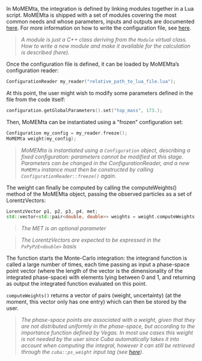 In MoMEMta, the integration is defined by linking modules together in a Lua script. MoMEMta is shipped with a set of modules covering the most common needs and whose parameters, inputs and outputs are documented [here](https://momemta.github.io/MoMEMta/group__modules.html). For more information on how to write the configuration file, see [here](configuration-file.md).

> *A module is just a C++ class deriving from the `Module` virtual class. How to write a new module and make it available for the calculation is described (here).*

Once the configuration file is defined, it can be loaded by MoMEMta’s configuration reader:
```cpp
ConfigurationReader my_reader("relative_path_to_lua_file.lua");
```

At this point, the user might wish to modify some parameters defined in the file from the code itself:
```cpp
configuration.getGlobalParameters().set("top_mass", 173.);
```

Then, MoMEMta can be instantiated using a "frozen" configuration set:
```cpp
Configuration my_config = my_reader.freeze();
MoMEMta weight(my_config);
```

> *MoMEMta is instantiated using a `Configuration` object, describing a fixed configuration: parameters cannot be modified at this stage. Parameters can be changed in the ConfigurationReader, and a new `MoMEMta` instance must then be constructed by calling `ConfigurationReader::freeze()` again.*

The weight can finally be computed by calling the computeWeights() method of the MoMEMta object, passing the observed particles as a set of LorentzVectors:

```cpp
LorentzVector p1, p2, p3, p4, met;
std::vector<std::pair<double, double>> weights = weight.computeWeights({p1, p2, p3, p4}, met);
```

> *The MET is an optional parameter*

> *The LorentzVectors are expected to be expressed in the `PxPyPzE<double>` basis*

The function starts the Monte-Carlo integration: the integrand function is called a large number of times, each time passing as input a phase-space point vector (where the length of the vector is the dimensionality of the integrated phase-space) with elements lying between 0 and 1, and returning as output the integrated function evaluated on this point.

`computeWeights()` returns a vector of pairs (weight, uncertainty) (at the moment, this vector only has one entry) which can then be stored by the user.

> *The phase-space points are associated with a weight, given that they are not distributed uniformly in the phase-space, but according to the importance function defined by Vegas. In most use cases this weight is not needed by the user since Cuba automatically takes it into account when computing the integral, however it can still be retrieved through the `cuba::ps_weight` input tag (see [here](configuration-file.md#defaults)).*
